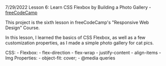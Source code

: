 7/29/2022
Lesson 6: Learn CSS Flexbox by Building a Photo Gallery -
[freeCodeCamp](https://www.freecodecamp.org/learn/2022/responsive-web-design/#learn-css-flexbox-by-building-a-photo-gallery)

This project is the sixth lesson in freeCodeCamp's "Responsive Web Design" Course.

In this lesson, I learned the basics of CSS Flexbox, as well as a few customization properties, as I made a simple photo gallery for cat pics.

CSS:
    - Flexbox:
        - flex-direction
        - flex-wrap
        - justify-content
        - align-items
    - Img Properties:
        - object-fit: cover;
    - @media queries
